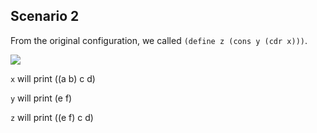 ## Scenario 2

From the original configuration, we called `(define z (cons y (cdr x)))`.

![](http://mitpress.mit.edu/sicp/full-text/book/ch3-Z-G-15.gif)

`x` will print ((a b) c d)

`y` will print (e f)

`z` will print ((e f) c d)

